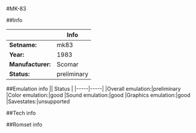 #MK-83

##Info

||Info|
|-----|-----|
|**Setname:**|mk83
|**Year:**|1983
|**Manufacturer:**|Scomar
|**Status:**|preliminary

##Emulation info
|| Status |
|-----|-----|
|Overall emulation:|preliminary
|Color emulation:|good
|Sound emulation:|good
|Graphics emulation:|good
|Savestates:|unsupported

##Tech info

##Romset info

<!--- START OF EDITED COMMENT DO NOT TOUCH TEXT ABOVE-->
